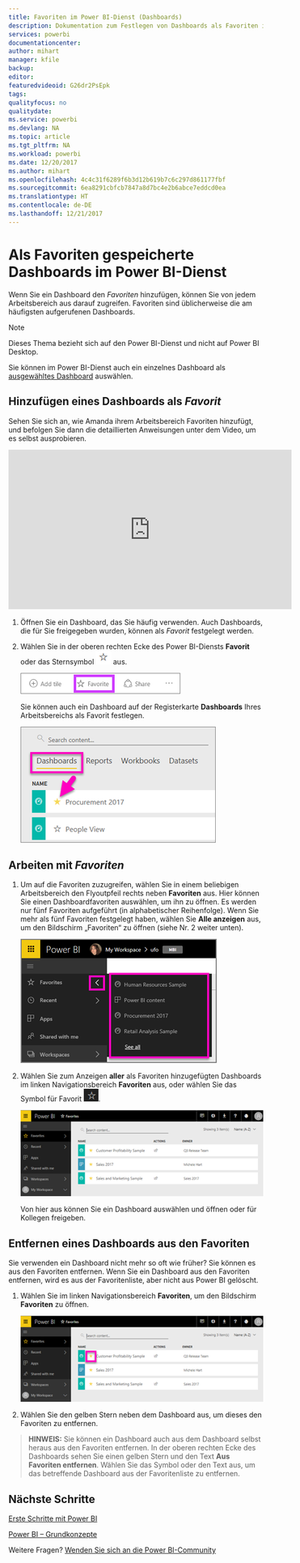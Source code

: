 ```yaml
---
title: Favoriten im Power BI-Dienst (Dashboards)
description: Dokumentation zum Festlegen von Dashboards als Favoriten im Power BI-Dienst
services: powerbi
documentationcenter: 
author: mihart
manager: kfile
backup: 
editor: 
featuredvideoid: G26dr2PsEpk
tags: 
qualityfocus: no
qualitydate: 
ms.service: powerbi
ms.devlang: NA
ms.topic: article
ms.tgt_pltfrm: NA
ms.workload: powerbi
ms.date: 12/20/2017
ms.author: mihart
ms.openlocfilehash: 4c4c31f6289f6b3d12b619b7c6c297d861177fbf
ms.sourcegitcommit: 6ea8291cbfcb7847a8d7bc4e2b6abce7eddcd0ea
ms.translationtype: HT
ms.contentlocale: de-DE
ms.lasthandoff: 12/21/2017
---
```

# <a name="favorite-dashboards-in-the-power-bi-service"></a>Als Favoriten gespeicherte Dashboards im Power BI-Dienst
Wenn Sie ein Dashboard den *Favoriten* hinzufügen, können Sie von jedem Arbeitsbereich aus darauf zugreifen.  Favoriten sind üblicherweise die am häufigsten aufgerufenen Dashboards.

> [!NOTE]
> Dieses Thema bezieht sich auf den Power BI-Dienst und nicht auf Power BI Desktop.
> 
> 

Sie können im Power BI-Dienst auch ein einzelnes Dashboard als [ausgewähltes Dashboard](service-dashboard-featured.md) auswählen.

## <a name="add-a-dashboard-as-a-favorite"></a>Hinzufügen eines Dashboards als *Favorit*
Sehen Sie sich an, wie Amanda ihrem Arbeitsbereich Favoriten hinzufügt, und befolgen Sie dann die detaillierten Anweisungen unter dem Video, um es selbst ausprobieren.

<iframe width="560" height="315" src="https://www.youtube.com/embed/G26dr2PsEpk" frameborder="0" allowfullscreen></iframe>


1. Öffnen Sie ein Dashboard, das Sie häufig verwenden. Auch Dashboards, die für Sie freigegeben wurden, können als *Favorit* festgelegt werden.
2. Wählen Sie in der oberen rechten Ecke des Power BI-Diensts **Favorit** oder das Sternsymbol ![](media/service-dashboard-favorite/power-bi-favorite-icon.png) aus.
   
   ![](media/service-dashboard-favorite/powerbi-dashboard-favorite.png)
   
   Sie können auch ein Dashboard auf der Registerkarte **Dashboards** Ihres Arbeitsbereichs als Favorit festlegen.
   
   ![](media/service-dashboard-favorite/power-bi-dashboard-favorite.png)

## <a name="working-with-favorites"></a>Arbeiten mit *Favoriten*
1. Um auf die Favoriten zuzugreifen, wählen Sie in einem beliebigen Arbeitsbereich den Flyoutpfeil rechts neben **Favoriten** aus.  Hier können Sie einen Dashboardfavoriten auswählen, um ihn zu öffnen. Es werden nur fünf Favoriten aufgeführt (in alphabetischer Reihenfolge). Wenn Sie mehr als fünf Favoriten festgelegt haben, wählen Sie **Alle anzeigen** aus, um den Bildschirm „Favoriten“ zu öffnen (siehe Nr. 2 weiter unten). 
   
   ![](media/service-dashboard-favorite/power-bi-favorite-flyout-new.png)
2. Wählen Sie zum Anzeigen **aller** als Favoriten hinzugefügten Dashboards im linken Navigationsbereich **Favoriten** aus, oder wählen Sie das Symbol für Favorit ![](media/service-dashboard-favorite/power-bi-favorites-icon.png).  
   
    ![](media/service-dashboard-favorite/power-bi-favorites-screen.png)
   
   Von hier aus können Sie ein Dashboard auswählen und öffnen oder für Kollegen freigeben.

## <a name="unfavorite-a-dashboard"></a>Entfernen eines Dashboards aus den Favoriten
Sie verwenden ein Dashboard nicht mehr so oft wie früher?  Sie können es aus den Favoriten entfernen. Wenn Sie ein Dashboard aus den Favoriten entfernen, wird es aus der Favoritenliste, aber nicht aus Power BI gelöscht.

1. Wählen Sie im linken Navigationsbereich **Favoriten**, um den Bildschirm **Favoriten** zu öffnen.
   
   ![](media/service-dashboard-favorite/power-bi-unfavorites-screen.png)
2. Wählen Sie den gelben Stern neben dem Dashboard aus, um dieses den Favoriten zu entfernen.

> **HINWEIS:** Sie können ein Dashboard auch aus dem Dashboard selbst heraus aus den Favoriten entfernen. In der oberen rechten Ecke des Dashboards sehen Sie einen gelben Stern und den Text **Aus Favoriten entfernen**. Wählen Sie das Symbol oder den Text aus, um das betreffende Dashboard aus der Favoritenliste zu entfernen. 
> 
> 

## <a name="next-steps"></a>Nächste Schritte
[Erste Schritte mit Power BI](service-get-started.md)

[Power BI – Grundkonzepte](service-basic-concepts.md)

Weitere Fragen? [Wenden Sie sich an die Power BI-Community](http://community.powerbi.com/)

